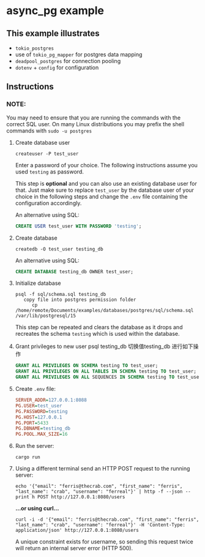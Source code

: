 # async_pg example

## This example illustrates

- `tokio_postgres`
- use of `tokio_pg_mapper` for postgres data mapping
- `deadpool_postgres` for connection pooling
- `dotenv` + `config` for configuration

## Instructions

### NOTE:

You may need to ensure that you are running the commands with the correct SQL user.
On many Linux distributions you may prefix the shell commands with `sudo -u postgres`

1. Create database user

   ```shell
   createuser -P test_user
   ```

   Enter a password of your choice. The following instructions assume you used `testing` as password.

   This step is **optional** and you can also use an existing database user for that. Just make sure to replace `test_user` by the database user of your choice in the following steps and change the `.env` file containing the configuration accordingly.

   An alternative using SQL:
   ```sql
   CREATE USER test_user WITH PASSWORD 'testing';
   ```

2. Create database

   ```shell
   createdb -O test_user testing_db
   ```

   An alternative using SQL:
   ```sql
   CREATE DATABASE testing_db OWNER test_user;
   ```

3. Initialize database

   ```shell
   psql -f sql/schema.sql testing_db
      copy file into postgres permission folder
         cp /home/remote/Documents/examples/databases/postgres/sql/schema.sql /var/lib/postgresql/15
   ```

   This step can be repeated and clears the database as it drops and recreates the schema `testing` which is used within the database.

4. Grant privileges to new user
   psql testing_db 切换值testing_db 进行如下操作

   ```sql
   GRANT ALL PRIVILEGES ON SCHEMA testing TO test_user;
   GRANT ALL PRIVILEGES ON ALL TABLES IN SCHEMA testing TO test_user;
   GRANT ALL PRIVILEGES ON ALL SEQUENCES IN SCHEMA testing TO test_user;
   ``` 

5. Create `.env` file:

   ```ini
   SERVER_ADDR=127.0.0.1:8088
   PG.USER=test_user
   PG.PASSWORD=testing
   PG.HOST=127.0.0.1
   PG.PORT=5433
   PG.DBNAME=testing_db
   PG.POOL.MAX_SIZE=16
   ```

6. Run the server:

   ```shell
   cargo run
   ```

7. Using a different terminal send an HTTP POST request to the running server:

   ```shell
   echo '{"email": "ferris@thecrab.com", "first_name": "ferris", "last_name": "crab", "username": "ferreal"}' | http -f --json --print h POST http://127.0.0.1:8080/users
   ```

   **...or using curl...**

   ```shell
   curl -i -d '{"email": "ferris@thecrab.com", "first_name": "ferris", "last_name": "crab", "username": "ferreal"}' -H 'Content-Type: application/json' http://127.0.0.1:8080/users
   ```

   A unique constraint exists for username, so sending this request twice will return an internal server error (HTTP 500).
